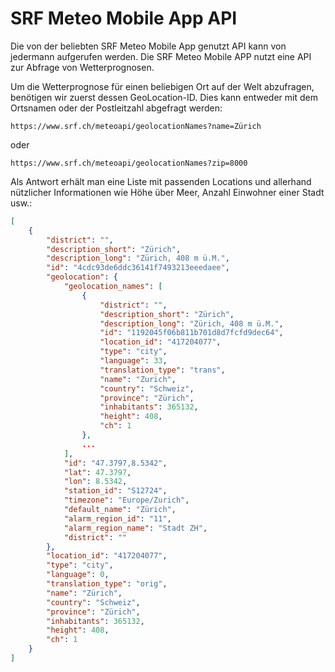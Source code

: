# SRF Meteo Mobile App API
Die von der beliebten SRF Meteo Mobile App genutzt API kann von jedermann aufgerufen werden. 
Die SRF Meteo Mobile APP nutzt eine API zur Abfrage von Wetterprognosen.

Um die Wetterprognose für einen beliebigen Ort auf der Welt abzufragen, benötigen wir zuerst dessen GeoLocation-ID. Dies kann entweder mit dem Ortsnamen oder der Postleitzahl abgefragt werden:

```
https://www.srf.ch/meteoapi/geolocationNames?name=Zürich
```
oder
```
https://www.srf.ch/meteoapi/geolocationNames?zip=8000
```

Als Antwort erhält man eine Liste mit passenden Locations und allerhand nützlicher Informationen wie Höhe über Meer, Anzahl Einwohner einer Stadt usw.:

```JSON
[
    {
        "district": "",
        "description_short": "Zürich",
        "description_long": "Zürich, 408 m ü.M.",
        "id": "4cdc93de6ddc36141f7493213eeedaee",
        "geolocation": {
            "geolocation_names": [
                {
                    "district": "",
                    "description_short": "Zürich",
                    "description_long": "Zürich, 408 m ü.M.",
                    "id": "1192045f06b811b701d8d7fcfd9dec64",
                    "location_id": "417204077",
                    "type": "city",
                    "language": 33,
                    "translation_type": "trans",
                    "name": "Zurich",
                    "country": "Schweiz",
                    "province": "Zürich",
                    "inhabitants": 365132,
                    "height": 408,
                    "ch": 1
                },
                ...
            ],
            "id": "47.3797,8.5342",
            "lat": 47.3797,
            "lon": 8.5342,
            "station_id": "S12724",
            "timezone": "Europe/Zurich",
            "default_name": "Zürich",
            "alarm_region_id": "11",
            "alarm_region_name": "Stadt ZH",
            "district": ""
        },
        "location_id": "417204077",
        "type": "city",
        "language": 0,
        "translation_type": "orig",
        "name": "Zürich",
        "country": "Schweiz",
        "province": "Zürich",
        "inhabitants": 365132,
        "height": 408,
        "ch": 1
    }
]
```
